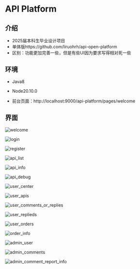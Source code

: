 # API Platform

## 介绍

- 2025届本科生毕业设计项目
- 单体版https://github.com/liruohrh/api-open-platform
- 区别：功能更加完善一些，但是有些UI因为要求写得相对死一些



## 环境

- Java8
- Node20.10.0

- 前台页面：http://localhost:9000/api-platform/pages/welcome

## 界面

![welcome](./docs/imgs/welcome.png)

![login](./docs/imgs/login.jpeg)

![register](./docs/imgs/register.jpeg)

![api_list](./docs/imgs/api_list.jpeg)



![api_info](./docs/imgs/api_info.jpeg)



![api_debug](./docs/imgs/api_debug.jpeg)



![user_center](./docs/imgs/user_center.jpeg)



![user_apis](./docs/imgs/user_apis.jpeg)

![user_comments_or_replies](./docs/imgs/user_comments_or_replies.jpeg)

![user_replieds](./docs/imgs/user_replieds.jpeg)

![user_orders](./docs/imgs/user_orders.jpeg)

![order_info](./docs/imgs/order_info.jpeg)

![admin_user](./docs/imgs/admin_user.jpeg)

![admin_comments](./docs/imgs/admin_comments.jpeg)

![admin_comment_report_info](./docs/imgs/admin_comment_report_info.jpeg)

